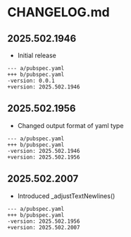 # CHANGELOG.md

## 2025.502.1946

- Initial release

```
--- a/pubspec.yaml
+++ b/pubspec.yaml
-version: 0.0.1
+version: 2025.502.1946
```

## 2025.502.1956

- Changed output format of yaml type

```
--- a/pubspec.yaml
+++ b/pubspec.yaml
-version: 2025.502.1946
+version: 2025.502.1956
```

## 2025.502.2007

- Introduced _adjustTextNewlines()

```
--- a/pubspec.yaml
+++ b/pubspec.yaml
-version: 2025.502.1956
+version: 2025.502.2007
```
